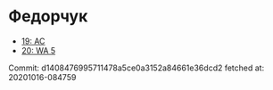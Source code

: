 # Федорчук
- [19: AC](19.md)
- [20: WA 5](20.md)

Commit: d1408476995711478a5ce0a3152a84661e36dcd2
 fetched at: 20201016-084759
